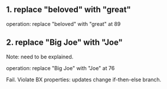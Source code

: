 ## 1. replace "beloved" with "great"

operation: replace "beloved" with "great" at 89

## 2. replace "Big Joe" with "Joe"
Note: need to be explained.

operation: replace "Big Joe" with "Joe" at 76

Fail. Violate BX properties: updates change if-then-else branch.
